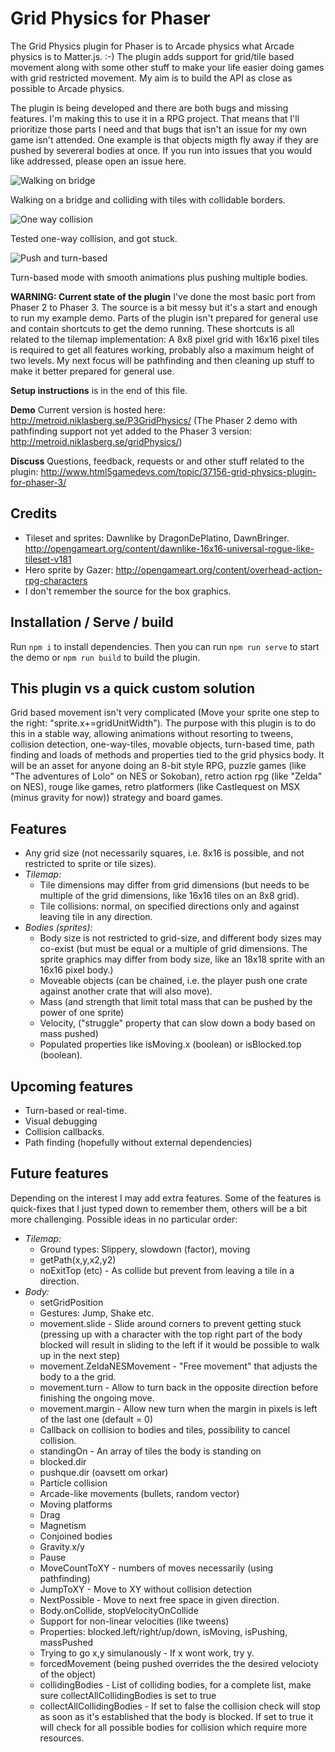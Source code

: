 # Grid Physics for Phaser

The Grid Physics plugin for Phaser is to Arcade physics what Arcade physics is to Matter.js. :-) The plugin adds support for grid/tile based movement along with some other stuff to make your life easier doing games with grid restricted movement. My aim is to build the API as close as possible to Arcade physics.

The plugin is being developed and there are both bugs and missing features. I'm making this to use it in a RPG project. That means that I'll prioritize those parts I need and that bugs that isn't an issue for my own game isn't attended. One example is that objects migth fly away if they are pushed by severeral bodies at once. If you run into issues that you would like addressed, please open an issue here.

![Walking on bridge](http://metroid.niklasberg.se/P3GridPhysics/gifs/bridge.gif)

Walking on a bridge and colliding with tiles with collidable borders.

![One way collision](http://metroid.niklasberg.se/P3GridPhysics/gifs/oneway.gif)

Tested one-way collision, and got stuck.

![Push and turn-based](http://metroid.niklasberg.se/P3GridPhysics/gifs/pushturnbased.gif)

Turn-based mode with smooth animations plus pushing multiple bodies.

**WARNING: Current state of the plugin** I've done the most basic port from Phaser 2 to Phaser 3. The source is a bit messy but it's a start and enough to run my example demo. Parts of the plugin isn't prepared for general use and contain shortcuts to get the demo running. These shortcuts is all related to the tilemap implementation: A 8x8 pixel grid with 16x16 pixel tiles is required to get all features working, probably also a maximum height of two levels. My next focus will be pathfinding and then cleaning up stuff to make it better prepared for general use.

**Setup instructions** is in the end of this file.

**Demo** Current version is hosted here: http://metroid.niklasberg.se/P3GridPhysics/
(The Phaser 2 demo with pathfinding support not yet added to the Phaser 3 version: http://metroid.niklasberg.se/gridPhysics/)

**Discuss** Questions, feedback, requests or and other stuff related to the plugin: http://www.html5gamedevs.com/topic/37156-grid-physics-plugin-for-phaser-3/

## Credits

- Tileset and sprites: Dawnlike by DragonDePlatino, DawnBringer. http://opengameart.org/content/dawnlike-16x16-universal-rogue-like-tileset-v181
- Hero sprite by Gazer: http://opengameart.org/content/overhead-action-rpg-characters
- I don't remember the source for the box graphics.

## Installation / Serve / build

Run `npm i` to install dependencies. Then you can run `npm run serve` to start the demo or `npm run build` to build the plugin.

## This plugin vs a quick custom solution

Grid based movement isn't very complicated (Move your sprite one step to the right: "sprite.x+=gridUnitWidth"). The purpose with this plugin is to do this in a stable way, allowing animations without resorting to tweens, collision detection, one-way-tiles, movable objects, turn-based time, path finding and loads of methods and properties tied to the grid physics body. It will be an asset for anyone doing an 8-bit style RPG, puzzle games (like "The adventures of Lolo" on NES or Sokoban), retro action rpg (like "Zelda" on NES), rouge like games, retro platformers (like Castlequest on MSX (minus gravity for now)) strategy and board games.

## Features

- Any grid size (not necessarily squares, i.e. 8x16 is possible, and not restricted to sprite or tile sizes).
- _Tilemap:_
  - Tile dimensions may differ from grid dimensions (but needs to be multiple of the grid dimensions, like 16x16 tiles on an 8x8 grid).
  - Tile collisions: normal, on specified directions only and against leaving tile in any direction.
- _Bodies (sprites):_
  - Body size is not restricted to grid-size, and different body sizes may co-exist (but must be equal or a multiple of grid dimensions. The sprite graphics may differ from body size, like an 18x18 sprite with an 16x16 pixel body.)
  - Moveable objects (can be chained, i.e. the player push one crate against another crate that will also move).
  - Mass (and strength that limit total mass that can be pushed by the power of one sprite)
  - Velocity, ("struggle" property that can slow down a body based on mass pushed)
  - Populated properties like isMoving.x (boolean) or isBlocked.top (boolean).

## Upcoming features

- Turn-based or real-time.
- Visual debugging
- Collision callbacks.
- Path finding (hopefully without external dependencies)

## Future features

Depending on the interest I may add extra features. Some of the features is quick-fixes that I just typed down to remember them, others will be a bit more challenging. Possible ideas in no particular order:

- _Tilemap:_
  - Ground types: Slippery, slowdown (factor), moving
  - getPath(x,y,x2,y2)
  - noExitTop (etc) - As collide but prevent from leaving a tile in a direction.
- _Body:_
  - setGridPosition
  - Gestures: Jump, Shake etc.
  - movement.slide - Slide around corners to prevent getting stuck (pressing up with a character with the top right part of the body blocked will result in sliding to the left if it would be possible to walk up in the next step)
  - movement.ZeldaNESMovement - "Free movement" that adjusts the body to a the grid.
  - movement.turn - Allow to turn back in the opposite direction before finishing the ongoing move.
  - movement.margin - Allow new turn when the margin in pixels is left of the last one (default = 0)
  - Callback on collision to bodies and tiles, possibility to cancel collision.
  - standingOn - An array of tiles the body is standing on
  - blocked.dir
  - pushque.dir (oavsett om orkar)
  - Particle collision
  - Arcade-like movements (bullets, random vector)
  - Moving platforms
  - Drag
  - Magnetism
  - Conjoined bodies
  - Gravity.x/y
  - Pause
  - MoveCountToXY - numbers of moves necessarily (using pathfinding)
  - JumpToXY - Move to XY without collision detection
  - NextPossible - Move to next free space in given direction.
  - Body.onCollide, stopVelocityOnCollide
  - Support for non-linear velocities (like tweens)
  - Properties: blocked.left/right/up/down, isMoving, isPushing, massPushed
  - Trying to go x,y simulanously - If x wont work, try y.
  - forcedMovement (being pushed overrides the the desired velocioty of the object)
  - collidingBodies - List of colliding bodies, for a complete list, make sure collectAllCollidingBodies is set to true
  - collectAllCollidingBodies - If set to false the collision check will stop as soon as it's established that the body is blocked. If set to true it will check for all possible bodies for collision which require more resources.
